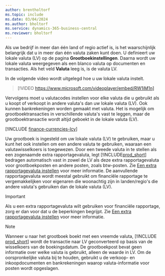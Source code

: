 ```yaml
---
author: brentholtorf
ms.topic: include
ms.date: 03/04/2024
ms.author: bholtorf
ms.service: dynamics-365-business-central
ms.reviewer: bholtorf
---
```

Als uw bedrijf in meer dan één land of regio actief is, is het waarschijnlijk belangrijk dat u in meer dan één valuta zaken kunt doen. U definieert uw lokale valuta (LV) op de pagina **Grootboekinstellingen**. Daarna wordt uw lokale valuta weergegeven als een blanco valuta op documenten en transacties. Als het veld **Valuta** leeg is, is de valuta LV.

In de volgende video wordt uitgelegd hoe u uw lokale valuta instelt.

> [!VIDEO https://www.microsoft.com/videoplayer/embed/RW1iM1n]

Vervolgens moet u valutacodes instellen voor elke valuta die u gebruikt als u koopt of verkoopt in andere valuta's dan uw lokale valuta (LV). Ook kunnen bankrekeningen worden gemaakt met valuta. Het is mogelijk om grootboektransacties in verschillende valuta's vast te leggen, maar de grootboektransactie wordt altijd geboekt in de lokale valuta (LV).

[!INCLUDE [finance-currencies-lcy](finance-currencies-lcy-note.md)]

Uw grootboek is ingesteld om uw lokale valuta (LV) te gebruiken, maar u kunt het ook instellen om een andere valuta te gebruiken, waaraan een valutawisselkoers is toegewezen. Door een tweede valuta in te stellen als een zogenaamde extra rapportagevaluta, legt [!INCLUDE[prod_short](prod_short.md)] bedragen automatisch vast in zowel de LV als deze extra rapportagevaluta voor grootboekposten en andere posten, zoals btw-posten. Zie [Een extra rapportagevaluta instellen](../finance-how-setup-additional-currencies.md) voor meer informatie. De aanvullende rapportagevaluta wordt meestal gebruikt om financiële rapportage te vergemakkelijken voor eigenaren die woonachtig zijn in landen/regio's die andere valuta's gebruiken dan de lokale valuta (LV).  

> [!IMPORTANT]
> Als u een extra rapportagevaluta wilt gebruiken voor financiële rapportage, zorg er dan voor dat u de beperkingen begrijpt. Zie [Een extra rapportagevaluta instellen](../finance-how-setup-additional-currencies.md) voor meer informatie.

> [!NOTE]  
> Wanneer u naar het grootboek boekt met een vreemde valuta, [!INCLUDE [prod_short](prod_short.md)] wordt de transactie naar LV geconverteerd op basis van de wisselkoers van de boekingsdatum. De grootboekpost bevat geen informatie over welke valuta is gebruikt, alleen de waarde in LV. Om de oorspronkelijke valuta bij te houden, gebruikt u de verkoop- en inkoopdocumenten en bankrekeningen waarop valuta-informatie voor posten wordt opgeslagen.
